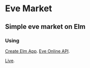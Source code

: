 # Eve Market

## Simple eve market on Elm

### Using

[Create Elm App](https://github.com/halfzebra/create-elm-app).
[Eve Online API](https://esi.evetech.net/).

[Live](https://eve-market.surge.sh/).
